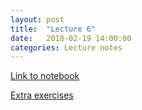 ```yaml
---
layout: post
title:  "Lecture 6"
date:   2018-02-19 14:00:00
categories: Lecture notes
---
```


[Link to notebook](https://notebooks.azure.com/nbarral/libraries/nm1-6)


[Extra exercises](https://notebooks.azure.com/nbarral/libraries/nm1-7e)
